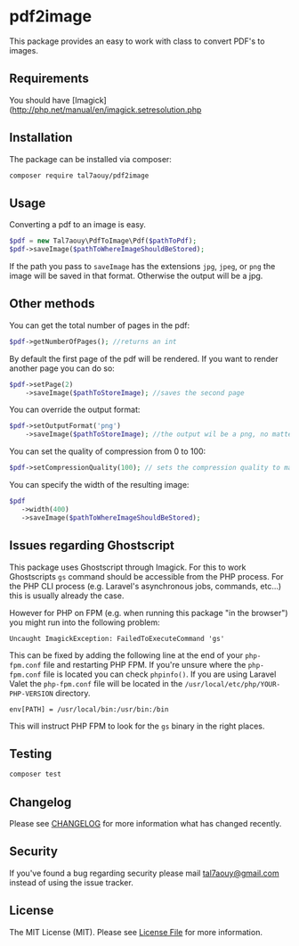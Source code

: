 # pdf2image

This package provides an easy to work with class to convert PDF's to images.

## Requirements

You should have [Imagick](http://php.net/manual/en/imagick.setresolution.php

## Installation

The package can be installed via composer:
``` bash
composer require tal7aouy/pdf2image
```

## Usage

Converting a pdf to an image is easy.

```php
$pdf = new Tal7aouy\PdfToImage\Pdf($pathToPdf);
$pdf->saveImage($pathToWhereImageShouldBeStored);
```

If the path you pass to `saveImage` has the extensions `jpg`, `jpeg`, or `png` the image will be saved in that format.
Otherwise the output will be a jpg.

## Other methods

You can get the total number of pages in the pdf:
```php
$pdf->getNumberOfPages(); //returns an int
```

By default the first page of the pdf will be rendered. If you want to render another page you can do so:
```php
$pdf->setPage(2)
    ->saveImage($pathToStoreImage); //saves the second page
```

You can override the output format:
```php
$pdf->setOutputFormat('png')
    ->saveImage($pathToStoreImage); //the output wil be a png, no matter what
```

You can set the quality of compression from 0 to 100:
```php
$pdf->setCompressionQuality(100); // sets the compression quality to maximum
```

You can specify the width of the resulting image:
```php
$pdf
   ->width(400)
   ->saveImage($pathToWhereImageShouldBeStored);
```

## Issues regarding Ghostscript

This package uses Ghostscript through Imagick. For this to work Ghostscripts `gs` command should be accessible from the PHP process. For the PHP CLI process (e.g. Laravel's asynchronous jobs, commands, etc...) this is usually already the case. 

However for PHP on FPM (e.g. when running this package "in the browser") you might run into the following problem:

```
Uncaught ImagickException: FailedToExecuteCommand 'gs'
```

This can be fixed by adding the following line at the end of your `php-fpm.conf` file and restarting PHP FPM. If you're unsure where the `php-fpm.conf` file is located you can check `phpinfo()`. If you are using Laravel Valet the `php-fpm.conf` file will be located in the `/usr/local/etc/php/YOUR-PHP-VERSION` directory.

```
env[PATH] = /usr/local/bin:/usr/bin:/bin
```

This will instruct PHP FPM to look for the `gs` binary in the right places.

## Testing

``` bash
composer test
```

## Changelog

Please see [CHANGELOG](CHANGELOG.md) for more information what has changed recently.

## Security

If you've found a bug regarding security please mail [tal7aouy@gmail.com](tal7aouy@gmail.com) instead of using the issue tracker.

## License

The MIT License (MIT). Please see [License File](LICENSE.md) for more information.
